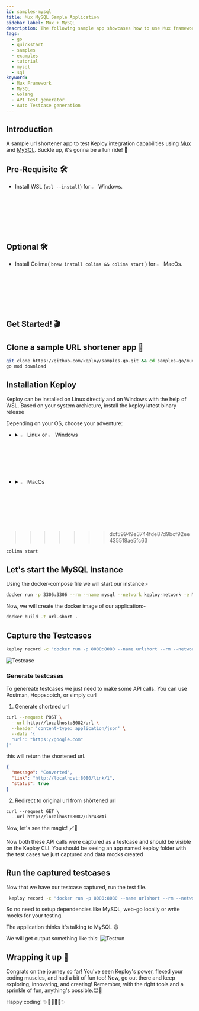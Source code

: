 ```yaml
---
id: samples-mysql
title: Mux MySQL Sample Application
sidebar_label: Mux + MySQL
description: The following sample app showcases how to use Mux framework and the Keploy Platform.
tags:
  - go
  - quickstart
  - samples
  - examples
  - tutorial
  - mysql
  - sql
keyword:
  - Mux Framework
  - MySQL
  - Golang
  - API Test generator
  - Auto Testcase generation
---
```


## Introduction

A sample url shortener app to test Keploy integration capabilities using [Mux](https://github.com/gorilla/mux) and [MySQL](https://www.mysql.com/). Buckle up, it's gonna be a fun ride! 🎢

## Pre-Requisite 🛠️

- Install WSL (`wsl --install`) for <img src="/docs/img/os/windows.png" alt="Windows" width="3%" /> Windows.

## Optional 🛠️

- Install Colima( `brew install colima && colima start` ) for <img src="/docs/img/os/macos.png" alt="MacOS" width="3%" /> MacOs.

## Get Started! 🎬

## Clone a sample URL shortener app 🧪

```bash
git clone https://github.com/keploy/samples-go.git && cd samples-go/mux-mysql
go mod download
```

## Installation Keploy

Keploy can be installed on Linux directly and on Windows with the help of WSL. Based on your system archieture, install the keploy latest binary release

Depending on your OS, choose your adventure:

- <details>
   <summary><img src="/docs/img/os/linux.png" alt="Linux" width="3%" /> Linux or <img src="/docs/img/os/windows.png" alt="Windows" width="3%" /> Windows</summary>

  Alright, let's equip ourselves with the **latest Keploy binary**:

  ```bash
  curl --silent --location "https://github.com/keploy/keploy/releases/latest/download/keploy_linux_amd64.tar.gz" | tar xz -C /tmp
  sudo mkdir -p /usr/local/bin && sudo mv /tmp/keploy /usr/local/bin && keploy
  ```

  If everything goes right, your screen should look a bit like this:

   <img src="/docs/img/code-snippets/install-keploy-logs.png" alt="Test Case Generator" width="50%" />

  Moving on...

   <details>
   <summary style={{ fontWeight: 'bold', fontSize: '1.17em', marginLeft: '0.5em' }}>Run App on 🐧 Linux / WSL </summary>

  ### Start MySQL Instance

  Start the MySQL instance

  ```bash
    docker run -p 3306:3306 --rm --name mysql --network keploy-network -e MYSQL_ROOT_PASSWORD=my-secret-pw -d mysql:latest
  ```

  ### Capture the Testcases

  Now, we will create the binary of our application:-

  ```zsh
  export ConnectionString="root:my-secret-pw@tcp(localhost:3306)/mysql"
  go build -o main
  ```

  Once we have our binary file ready,this command will start the recording of API calls using ebpf:-

  ```shell
  sudo -E keploy record -c "./main"
  ```

  Make API Calls using Hoppscotch, Postman or cURL command. Keploy with capture those calls to generate the test-suites containing testcases and data mocks.

  ### Generate testcases

  To generate testcases we just need to make some API calls. You can use [Postman](https://www.postman.com/), [Hoppscotch](https://hoppscotch.io/), or simply `curl`

  #### Generate shortened url

  ```bash
  '{
  curl --request POST \
    --url http://localhost:8082/url \
    --header 'content-type: application/json' \
    --data '{
    "url": "https://github.com"
  }'
  ```

  this will return the shortened url. The ts would automatically be ignored during testing because it'll always be different.

  ```bash
  {"message":"Converted","link":"http://localhost:8080/link/1","status":true}
  ```

  #### Access all the shortened urls

  1. By using Curl Command

  ```bash
  curl localhost:8080/all
  ```

  Now both these API calls were captured as **editable** testcases and written to `keploy/tests` folder. The keploy directory would also have `mocks` file that contains all the outputs of MySQL operations. Here's what the folder structure look like:

  ![Testcase](/img/mux-mysql-keploy-record.png)

  Now, let's see the magic! ✨💫

  Want to see if everything works as expected?

  ## Run the Testcases

  Now let's run the test mode (in the echo-sql directory, not the Keploy directory).

  ```shell
  sudo -E keploy test -c "./main" --delay 10
  ```

  output should look like

  ![Testrun](/img/mux-mysql-keploy-tests.png)

  So no need to setup fake database/apis MySQL or write mocks for them. Keploy automatically mocks them and, **The application thinks it's talking to MySQL 😄**

  ## Wrapping it up 🎉

  Congrats on the journey so far! You've seen Keploy's power, flexed your coding muscles, and had a bit of fun too! Now, go out there and keep exploring, innovating, and creating! Remember, with the right tools and a sprinkle of fun, anything's possible.😊🚀

  Happy coding! ✨👩‍💻👨‍💻✨

   </details>

   <details>
   <summary style={{ fontWeight: 'bold', fontSize: '1.17em', marginLeft: '0.5em' }}> Run App with <img src="/docs/img/os/docker.png" alt="Docker Container" width="3%" /> Docker </summary>

  > To establish a network for your application using Keploy on Docker, follow these steps.
  > If you're using a docker-compose network, replace keploy-network with your app's `docker_compose_network_name` below.

  ## Let's start the MySQL Instance

  Start the MySQL instance:-

  ```zsh
    docker run -p 3306:3306 --rm --name mysql -e MYSQL_ROOT_PASSWORD=my-secret-pw -d mysql:latest
  ```

  Now, we will create the docker image of our application:-

  ```zsh
  docker build -t url-short .
  ```

  ## Capture the Testcases

  ```zsh
  keploy record -c "docker run -p 8080:8080 --name urlshort --rm --network keploy-network url-short:latest"
  ```

  ![Testcase](https://github.com/heyyakash/samples-go/assets/85030597/2b4f3c04-4631-4f9a-b317-7fdb6db87879)

  ### Generate testcases

  To genereate testcases we just need to make some API calls. You can use Postman, Hoppscotch, or simply curl

  1. Generate shortned url

  ```bash
  curl --request POST \
    --url http://localhost:8082/url \
    --header 'content-type: application/json' \
    --data '{
    "url": "https://google.com"
  }'
  ```

  this will return the shortened url.

  ```json
  {
  curl -X POST localhost:8080/create -H "Content-Type: application/json" -d '{"link":"https://google.com"}'
  }
  ```

  2. Redirect to original url from shòrtened url

  ```bash
  curl localhost:8080/links/1
  ```

  Now, let's see the magic! 🪄💫

  Now both these API calls were captured as a testcase and should be visible on the Keploy CLI. You should be seeing an app named keploy folder with the test cases we just captured and data mocks created

  ## Run the captured testcases

  Now that we have our testcase captured, run the test file.

  ```zsh
  keploy test -c "sudo docker run -p 8082:8082 --net keploy-network --name echoSqlApp echo-app:1.0 echoSqlApp" --delay 10
  ```

  So no need to setup dependencies like mongoDB, web-go locally or write mocks for your testing.

  The application thinks it's talking to mongoDB 😄

  We will get output something like this:
  ![Testrun](https://github.com/heyyakash/samples-go/assets/85030597/472cab5e-9687-4fc5-bd57-3c52f56feedf)

  ## Wrapping it up 🎉

  Congrats on the journey so far! You've seen Keploy's power, flexed your coding muscles, and had a bit of fun too! Now, go out there and keep exploring, innovating, and creating! Remember, with the right tools and a sprinkle of fun, anything's possible.😊🚀

  Happy coding! ✨👩‍💻👨‍💻✨
   </details>

   </details>

- <details>
   <summary><img src="/docs/img/os/macos.png" alt="MacOS" width="3%" /> MacOs </summary>

  Dive straight in, but first in case you're using **Keploy** with **Colima**, give it a gentle nudge with (`colima start`). Let's make sure it's awake and ready for action!

  ### Use Keploy with Docker-Desktop

  Note: To run Keploy on MacOS through [Docker](https://docs.docker.com/desktop/release-notes/#4252) the version must be `4.25.2` or above.

  #### Creating Docker Volume

  ```bash
  docker volume create --driver local --opt type=debugfs --opt device=debugfs debugfs
  ```

  ### Use Keploy with Colima

  To start colima, you can run:
<<<<<<< HEAD
=======

>>>>>>> dcf59949e3744fde87d9bcf92ee435518ae5fc63
  ```bash
  colima start
  ```

  ## Let's start the MySQL Instance

  Using the docker-compose file we will start our instance:-

  ```zsh
  docker run -p 3306:3306 --rm --name mysql --network keploy-network -e MYSQL_ROOT_PASSWORD=my-secret-pw -d mysql:latest
  ```

  Now, we will create the docker image of our application:-

  ```zsh
  docker build -t url-short .
  ```

  ## Capture the Testcases

  ```zsh
  keploy record -c "docker run -p 8080:8080 --name urlshort --rm --network keploy-network url-short:latest"
  ```

  ![Testcase](https://github.com/heyyakash/samples-go/assets/85030597/2b4f3c04-4631-4f9a-b317-7fdb6db87879)

  ### Generate testcases

  To genereate testcases we just need to make some API calls. You can use Postman, Hoppscotch, or simply curl

  1. Generate shortned url

  ```bash
  curl --request POST \
    --url http://localhost:8082/url \
    --header 'content-type: application/json' \
    --data '{
    "url": "https://google.com"
  }'
  ```

  this will return the shortened url.

  ```json
  {
    "message": "Converted",
    "link": "http://localhost:8080/link/1",
    "status": true
  }
  ```

  2. Redirect to original url from shòrtened url

  ```
  curl --request GET \
    --url http://localhost:8082/Lhr4BWAi
  ```

  Now, let's see the magic! 🪄💫

  Now both these API calls were captured as a testcase and should be visible on the Keploy CLI. You should be seeing an app named keploy folder with the test cases we just captured and data mocks created

  ## Run the captured testcases

  Now that we have our testcase captured, run the test file.

  ```zsh
   keploy record -c "docker run -p 8080:8080 --name urlshort --rm --network keploy-network url-short:latest"
  ```

  So no need to setup dependencies like MySQL, web-go locally or write mocks for your testing.

  The application thinks it's talking to MySQL 😄

  We will get output something like this:
  ![Testrun](/img/mux-mysql-keploy-tests.png)

  ## Wrapping it up 🎉

  Congrats on the journey so far! You've seen Keploy's power, flexed your coding muscles, and had a bit of fun too! Now, go out there and keep exploring, innovating, and creating! Remember, with the right tools and a sprinkle of fun, anything's possible.😊🚀

  Happy coding! ✨👩‍💻👨‍💻✨

   </details>
